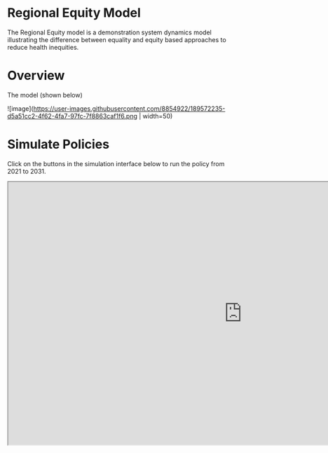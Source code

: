 # Regional Equity Model

The Regional Equity model is a demonstration system dynamics model illustrating the difference between equality and equity based approaches to reduce health inequities.

# Overview

The model (shown below) 

![image](https://user-images.githubusercontent.com/8854922/189572235-d5a51cc2-4f62-4fa7-97fc-7f8863caf1f6.png | width=50)



# Simulate Policies

Click on the buttons in the simulation interface below to run the policy from 2021 to 2031. 

<iframe src="https://exchange.iseesystems.com/public/psh/hei-demo/index.html#page1" width="1066px" height="600px"></iframe>
